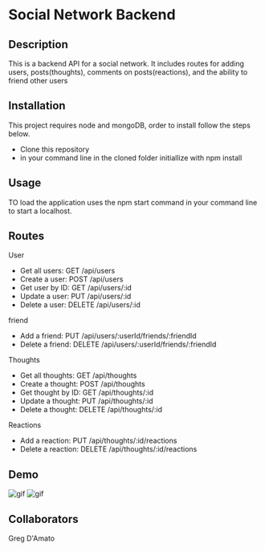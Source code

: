 # Social Network Backend

## Description

This is a backend API for a social network. It includes routes for adding users, posts(thoughts), comments on posts(reactions), 
and the ability to friend other users

## Installation
This project requires node and mongoDB, order to install follow the steps below.

- Clone this repository
- in your command line in the cloned folder initiallize with npm install

## Usage

TO load the application uses the npm start command in your command line to start a localhost.

## Routes

User 
- Get all users: GET /api/users
- Create a user: POST /api/users
- Get user by ID: GET /api/users/:id
- Update a user: PUT /api/users/:id
- Delete a user: DELETE /api/users/:id

friend
- Add a friend: PUT /api/users/:userId/friends/:friendId
- Delete a friend: DELETE /api/users/:userId/friends/:friendId

Thoughts
- Get all thoughts: GET /api/thoughts
- Create a thought: POST /api/thoughts
- Get thought by ID: GET /api/thoughts/:id
- Update a thought: PUT /api/thoughts/:id
- Delete a thought: DELETE /api/thoughts/:id

Reactions
- Add a reaction: PUT /api/thoughts/:id/reactions
- Delete a reaction: DELETE /api/thoughts/:id/reactions

## Demo

![gif](./assets/first.gif)
![gif](./assets/second.gif)


## Collaborators
Greg D'Amato


  